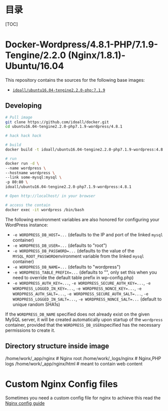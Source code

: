 # 目录

[TOC]

# Docker-Wordpress/4.8.1-PHP/7.1.9-Tengine/2.2.0 (Nginx/1.8.1)-Ubuntu/16.04


This repository contains the sources for the following base images:
- [`idoall/ubuntu16.04-tengine2.2.0-php:7.1.9`](https://hub.docker.com/r/idoall/ubuntu16.04-tengine2.2.0-php/)


## Developing

```bash
# Pull image
git clone https://github.com/idoall/docker.git
cd ubuntu16.04-tengine2.2.0-php7.1.9-wordpress/4.8.1

# hack hack hack

# build
docker build -t idoall/ubuntu16.04-tengine2.2.0-php7.1.9-wordpress:4.8.1 .

# run
docker run -d \
--name wordpress \
--hostname wordpress \
--link some-mysql:mysql \
-p 80:80 \
idoall/ubuntu16.04-tengine2.2.0-php7.1.9-wordpress:4.8.1

# Open http://localhost/ in your browser

# access the contain
docker exec -it wordpress /bin/bash
```

The following environment variables are also honored for configuring your WordPress instance:

- `-e WORDPRESS_DB_HOST=...` (defaults to the IP and port of the linked `mysql` container)
- `-e WORDPRESS_DB_USER=...` (defaults to "root")
- `-e WORDPRESS_DB_PASSWORD=...` (defaults to the value of the `MYSQL_ROOT_PASSWORD`environment variable from the linked `mysql` container)
- `-e WORDPRESS_DB_NAME=...` (defaults to "wordpress")
- `-e WORDPRESS_TABLE_PREFIX=...` (defaults to "", only set this when you need to override the default table prefix in wp-config.php)
- `-e WORDPRESS_AUTH_KEY=...`, `-e WORDPRESS_SECURE_AUTH_KEY=...`, `-e WORDPRESS_LOGGED_IN_KEY=...`, `-e WORDPRESS_NONCE_KEY=...`, `-e WORDPRESS_AUTH_SALT=...`, `-e WORDPRESS_SECURE_AUTH_SALT=...`, `-e WORDPRESS_LOGGED_IN_SALT=...`, `-e WORDPRESS_NONCE_SALT=...` (default to unique random SHA1s)

If the `WORDPRESS_DB_NAME` specified does not already exist on the given MySQL server, it will be created automatically upon startup of the `wordpress` container, provided that the `WORDPRESS_DB_USER`specified has the necessary permissions to create it.

## Directory structure inside image

/home/work/_app/nginx # Nginx root
/home/work/_logs/nginx # Nginx,PHP logs
/home/work/_app/nginx/html # meant to contain web content

# Custom Nginx Config files
Sometimes you need a custom config file for nginx to achieve this read the [Nginx config guide](https://hub.docker.com/r/idoall/nginx/)

